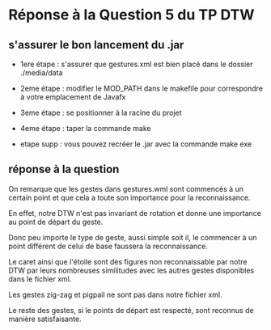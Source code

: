 # Réponse à la Question 5 du TP DTW

## s'assurer le bon lancement du .jar

* 1ere étape : s'assurer que gestures.xml est bien placé dans le dossier ./media/data

* 2eme étape : modifier le MOD_PATH dans le makefile pour correspondre à votre emplacement de Javafx

* 3eme étape : se positionner à la racine du projet

* 4eme étape : taper la commande make

* etape supp : vous pouvez recréer le .jar avec la commande make exe


## réponse à la question

On remarque que les gestes dans gestures.wml sont commencés à un certain point et que cela a toute son importance pour la reconnaissance.

En effet, notre DTW n'est pas invariant de rotation et donne une importance au point de départ du geste.

Donc peu importe le type de geste, aussi simple soit il, le commencer à un point différent de celui de base faussera la reconnaissance.

Le caret ainsi que l'étoile sont des figures non reconnaissable par notre DTW par leurs nombreuses similitudes avec les autres gestes disponibles dans le fichier xml.

Les gestes zig-zag et pigpail ne sont pas dans notre fichier xml.

Le reste des gestes, si le points de départ est respecté, sont reconnus de manière satisfaisante.



